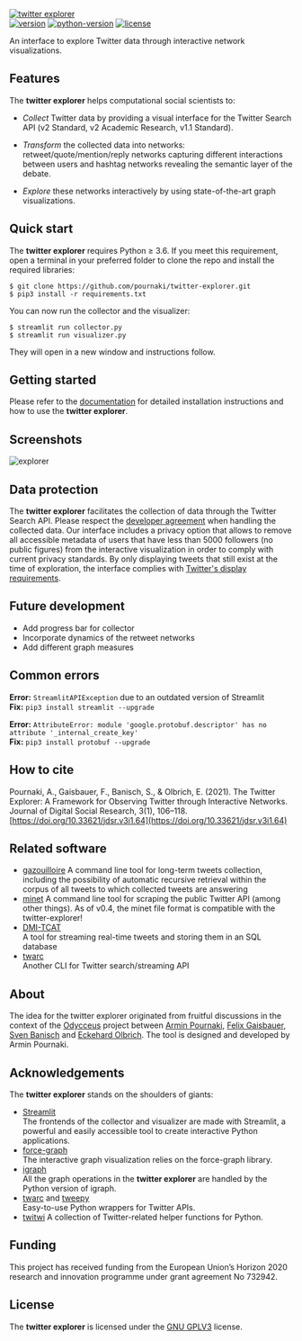 [![twitter explorer][title-img]][title-url]<br/>
[![version][version-img]][version-url]
[![python-version][python-img]][python-url]
[![license][license-img]][license-url]

An interface to explore Twitter data through interactive network visualizations.

## Features

The **twitter explorer** helps computational social scientists to:

- *Collect* Twitter data by providing a visual interface for the Twitter Search API (v2 Standard, v2 Academic Research, v1.1 Standard).

- *Transform* the collected data into networks: retweet/quote/mention/reply networks capturing different interactions between users and hashtag networks revealing the semantic layer of the debate. 

- *Explore* these networks interactively by using state-of-the-art graph visualizations. 

## Quick start
The **twitter explorer** requires Python ≥ 3.6. If you meet this requirement, open a terminal in your preferred folder to clone the repo and install the required libraries:
```
$ git clone https://github.com/pournaki/twitter-explorer.git
$ pip3 install -r requirements.txt
```
You can now run the collector and the visualizer:
```
$ streamlit run collector.py
$ streamlit run visualizer.py
```
They will open in a new window and instructions follow.

## Getting started
Please refer to the [documentation](./doc/DOCUMENTATION.md) for detailed installation instructions and how to use the **twitter explorer**.

## Screenshots
![explorer][explorer-img]<br/>

## Data protection
The **twitter explorer** facilitates the collection of data through the Twitter Search API. Please respect the [developer agreement](https://developer.twitter.com/en/developer-terms/agreement-and-policy) when handling the collected data. Our interface includes a privacy option that allows to remove all accessible metadata of users that have less than 5000 followers (no public figures) from the interactive visualization in order to comply with current privacy standards. By only displaying tweets that still exist at the time of exploration, the interface complies with [Twitter's display requirements](https://developer.twitter.com/en/developer-terms/display-requirements). 

## Future development
- Add progress bar for collector
- Incorporate dynamics of the retweet networks
- Add different graph measures

## Common errors
**Error:** `StreamlitAPIException` due to an outdated version of Streamlit  
**Fix:** `pip3 install streamlit --upgrade`

**Error:** `AttributeError: module 'google.protobuf.descriptor' has no attribute '_internal_create_key'`  
**Fix:** `pip3 install protobuf --upgrade`

## How to cite
Pournaki, A., Gaisbauer, F., Banisch, S., & Olbrich, E. (2021). The Twitter Explorer: A Framework for Observing Twitter through Interactive Networks. Journal of Digital Social Research, 3(1), 106–118. [https://doi.org/10.33621/jdsr.v3i1.64](https://doi.org/10.33621/jdsr.v3i1.64)

## Related software
- [gazouilloire](https://github.com/medialab/gazouilloire)
  A command line tool for long-term tweets collection, including the possibility of automatic recursive retrieval within the corpus of all tweets to which collected tweets are answering
- [minet](https://github.com/medialab/minet)
  A command line tool for scraping the public Twitter API (among other things). As of v0.4, the minet file format is compatible with the twitter-explorer!
- [DMI-TCAT](https://github.com/digitalmethodsinitiative/dmi-tcat)  
  A tool for streaming real-time tweets and storing them in an SQL database
- [twarc](https://github.com/DocNow/twarc)  
  Another CLI for Twitter search/streaming API

## About 
The idea for the twitter explorer originated from fruitful discussions in the context of the [Odycceus](https://odycceus.eu) project between [Armin Pournaki](https://pournaki.com), [Felix Gaisbauer](https://www.researchgate.net/profile/Felix_Gaisbauer2), [Sven Banisch](http://universecity.de) and [Eckehard Olbrich](https://www.mis.mpg.de/jjost/members/eckehard-olbrich.html). The tool is designed and developed by Armin Pournaki. 

## Acknowledgements

The **twitter explorer** stands on the shoulders of giants:
- [Streamlit](https://www.streamlit.io/)  
  The frontends of the collector and visualizer are made with Streamlit, a powerful and easily accessible tool to create interactive Python applications.
- [force-graph](https://github.com/vasturiano/force-graph)  
  The interactive graph visualization relies on the force-graph library.
- [igraph](https://igraph.org/python/)  
  All the graph operations in the **twitter explorer** are handled by the Python version of igraph.
- [twarc](https://github.com/DocNow/twarc) and [tweepy](http://www.tweepy.org/)  
  Easy-to-use Python wrappers for Twitter APIs.
- [twitwi](https://github.com/medialab/twitwi)
  A collection of Twitter-related helper functions for Python.

## Funding
This project has received funding from the European Union’s Horizon 2020 research and innovation programme under grant agreement No 732942.

## License
The **twitter explorer** is licensed under the [GNU GPLV3](https://www.gnu.org/licenses/gpl-3.0.en.html) license.

<!-- logos and links -->
[title-img]: ./doc/img/titlelogo.png
[title-url]: https://twitterexplorer.org
[version-img]:https://img.shields.io/badge/version-0.4-000?style=for-the-badge&?color=ffffff&?logoWidth=100
[version-url]:https://twitterexplorer.org
[python-img]:https://img.shields.io/badge/python-%E2%89%A53.6-000?style=for-the-badge&?color=ffffff
[python-url]:https://www.python.org/downloads/release/python-360/
[license-img]:https://img.shields.io/badge/license-GNU%20GPLv3-000?style=for-the-badge&?color=ffffff
[license-url]:https://www.gnu.org/licenses/gpl-3.0.en.html
[explorer-img]:./doc/img/explorer.png
